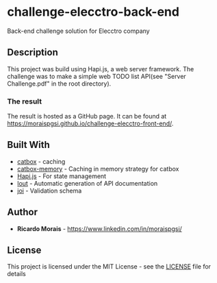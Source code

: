 # challenge-elecctro-back-end

Back-end challenge solution for Elecctro company

## Description

This project was build using Hapi.js, a web server framework. The challenge was to make a simple web TODO list API(see "Server Challenge.pdf" in the root directory). 

### The result
The result is hosted as a GitHub page. It can be found at 
<https://moraispgsi.github.io/challenge-elecctro-front-end/>.


## Built With
* [catbox](https://github.com/hapijs/catbox) - caching
* [catbox-memory](https://github.com/hapijs/catbox-memory) - Caching in memory strategy for catbox
* [Hapi.js](https://hapijs.com) - For state management
* [lout](https://github.com/hapijs/joi) - Automatic generation of API documentation
* [joi](https://github.com/hapijs/joi) - Validation schema


## Author

* **Ricardo Morais** - <https://www.linkedin.com/in/moraispgsi/>


## License

This project is licensed under the MIT License - see the [LICENSE](LICENSE) file for details

